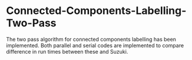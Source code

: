 # Connected-Components-Labelling-Two-Pass
The two pass algorithm for connected components labelling has been implemented. Both parallel and serial codes are implemented to compare difference in run times between these and Suzuki.
